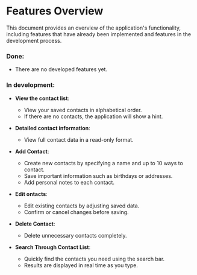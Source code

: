 # Features Overview

This document provides an overview of the application's functionality, including features that have already been implemented and features in the development process.

### Done:

- There are no developed features yet.

### In development:

- **View the contact list**:
    - View your saved contacts in alphabetical order.
    - If there are no contacts, the application will show a hint.

- **Detailed contact information**:
    - View full contact data in a read-only format.

- **Add Contact**:
    - Create new contacts by specifying a name and up to 10 ways to contact.
    - Save important information such as birthdays or addresses.
    - Add personal notes to each contact.

- **Edit ontacts**:
    - Edit existing contacts by adjusting saved data. 
    - Confirm or cancel changes before saving.

- **Delete Contact**:
    - Delete unnecessary contacts completely.

- **Search Through Contact List**:
    - Quickly find the contacts you need using the search bar.
    - Results are displayed in real time as you type.


